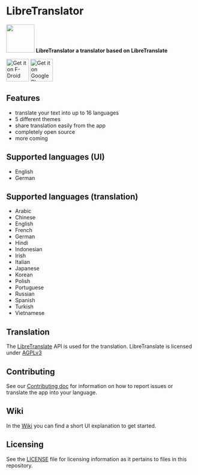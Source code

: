 # LibreTranslator

<img src="https://gitlab.com/BeowuIf/libretranslator/-/raw/master/app/src/main/ic_launcher-playstore.png" height=75px> **LibreTranslator a translator based on LibreTranslate**

[<img src="https://fdroid.gitlab.io/artwork/badge/get-it-on.png"
     alt="Get it on F-Droid"
     height="60">](https://f-droid.org/packages/de.beowulf.libretranslater/)
[<img src="https://play.google.com/intl/en_us/badges/images/generic/en-play-badge.png"
     alt="Get it on Google Play"
     height="60">](https://play.google.com/store/apps/details?id=de.beowulf.libretranslater)

## Features
- translate your text into up to 16 languages
- 5 different themes
- share translation easily from the app
- completely open source
- more coming

## Supported languages (UI)
- English
- German

## Supported languages (translation)
- Arabic
- Chinese
- English
- French
- German
- Hindi
- Indonesian
- Irish
- Italian
- Japanese
- Korean
- Polish
- Portuguese
- Russian
- Spanish
- Turkish
- Vietnamese

## Translation
The [LibreTranslate](https://libretranslate.de/) API is used for the translation. LibreTranslate is licensed under [AGPLv3](https://www.gnu.org/licenses/agpl-3.0.en.html)

## Contributing
See our [Contributing doc](CONTRIBUTING.md) for information on how to report issues or translate the app into your language.

## Wiki
In the [Wiki](https://gitlab.com/BeowuIf/libretranslator/-/wikis/home) you can find a short UI explanation to get started.

## Licensing
See the [LICENSE](LICENSE) file for licensing information as it pertains to files in this repository.
